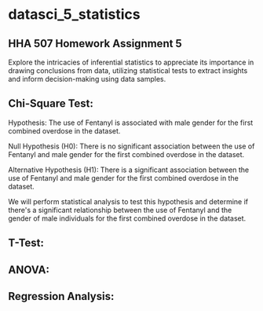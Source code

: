 # datasci_5_statistics
## **HHA 507 Homework Assignment 5**

Explore the intricacies of inferential statistics to appreciate its importance in drawing conclusions from data, utilizing statistical tests to extract insights and inform decision-making using data samples.

## **Chi-Square Test:**
Hypothesis:
The use of Fentanyl is associated with male gender for the first combined overdose in the dataset.

Null Hypothesis (H0):
There is no significant association between the use of Fentanyl and male gender for the first combined overdose in the dataset.

Alternative Hypothesis (H1):
There is a significant association between the use of Fentanyl and male gender for the first combined overdose in the dataset.

We will perform statistical analysis to test this hypothesis and determine if there's a significant relationship between the use of Fentanyl and the gender of male individuals for the first combined overdose in the dataset.

## **T-Test:**

## **ANOVA:**

## **Regression Analysis:**



